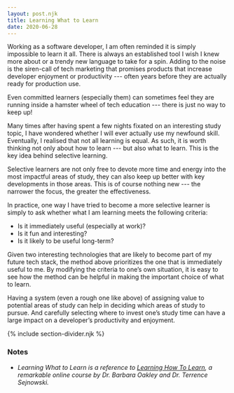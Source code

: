 ```yaml
---
layout: post.njk
title: Learning What to Learn
date: 2020-06-28
---
```


Working as a software developer, I am often reminded it is simply impossible to learn it all. There is always an established tool I wish I knew more about or a trendy new language to take for a spin. Adding to the noise is the siren-call of tech marketing that promises products that increase developer enjoyment or productivity --- often years before they are actually ready for production use.

Even committed learners (especially them) can sometimes feel they are running inside a hamster wheel of tech education --- there is just no way to keep up!

Many times after having spent a few nights fixated on an interesting study topic, I have wondered whether I will ever actually use my newfound skill. Eventually, I realised that not all learning is equal. As such, it is worth thinking not only about how to learn --- but also what to learn. This is the key idea behind selective learning.

Selective learners are not only free to devote more time and energy into the most impactful areas of study, they can also keep up better with key developments in those areas. This is of course nothing new --- the narrower the focus, the greater the effectiveness.

In practice, one way I have tried to become a more selective learner is simply to ask whether what I am learning meets the following criteria:

- Is it immediately useful (especially at work)?
- Is it fun and interesting?
- Is it likely to be useful long-term?

Given two interesting technologies that are likely to become part of my future tech stack, the method above prioritizes the one that is immediately useful to me. By modifying the criteria to one’s own situation, it is easy to see how the method can be helpful in making the important choice of what to learn.

Having a system (even a rough one like above) of assigning value to potential areas of study can help in deciding which areas of study to pursue. And carefully selecting where to invest one’s study time can have a large impact on a developer’s productivity and enjoyment.

{% include section-divider.njk %}

### Notes

- *Learning What to Learn is a reference to [Learning How To Learn](https://www.coursera.org/learn/learning-how-to-learn/), a remarkable online course by Dr. Barbara Oakley and Dr. Terrence Sejnowski.*
